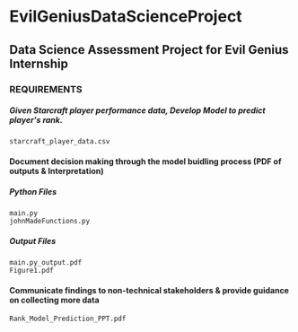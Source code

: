 # EvilGeniusDataScienceProject
## Data Science Assessment Project for Evil Genius Internship
### REQUIREMENTS
##### Given Starcraft player performance data, Develop Model to predict player's rank.
```
starcraft_player_data.csv
```
#### Document decision making through the model buidling process (PDF of outputs & Interpretation)
##### Python Files
```
main.py
johnMadeFunctions.py
```
##### Output Files
```
main.py_output.pdf
Figure1.pdf
```
#### Communicate findings to non-technical stakeholders & provide guidance on collecting more data
```
Rank_Model_Prediction_PPT.pdf
```
